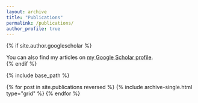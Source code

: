 ```yaml
---
layout: archive
title: "Publications"
permalink: /publications/
author_profile: true
---
```


{% if site.author.googlescholar %}
  <div class="wordwrap">You can also find my articles on <a href="{{site.author.googlescholar}}">my Google Scholar profile</a>.</div>
{% endif %}

{% include base_path %}

<div class="grid__item">
  {% for post in site.publications reversed %}
    {% include archive-single.html type="grid" %}
  {% endfor %}
</div>
